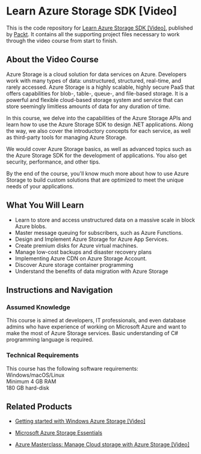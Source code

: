 # Learn Azure Storage SDK [Video]
This is the code repository for [Learn Azure Storage SDK [Video]](https://prod.packtpub.com/in/big-data-and-business-intelligence/learn-azure-storage-sdk-video), published by [Packt](https://www.packtpub.com/?utm_source=github). It contains all the supporting project files necessary to work through the video course from start to finish.

## About the Video Course
Azure Storage is a cloud solution for data services on Azure. Developers work with many types of data: unstructured, structured, real-time, and rarely accessed. Azure Storage is a highly scalable, highly secure PaaS that offers capabilities for blob-, table-, queue-, and file-based storage. It is a powerful and flexible cloud-based storage system and service that can store seemingly limitless amounts of data for any duration of time.

In this course, we delve into the capabilities of the Azure Storage APIs and learn how to use the Azure Storage SDK to design .NET applications. Along the way, we also cover the introductory concepts for each service, as well as third-party tools for managing Azure Storage. 

We would cover Azure Storage basics, as well as advanced topics such as the Azure Storage SDK for the development of applications. You also get security, performance, and other tips. 

By the end of the course, you'll know much more about how to use Azure Storage to build custom solutions that are optimized to meet the unique needs of your applications.

<H2>What You Will Learn</H2>
<DIV class=book-info-will-learn-text>
<UL>
<LI>Learn to store and access unstructured data on a massive scale in block Azure blobs.
<LI>Master message queuing for subscribers, such as Azure Functions.
<LI>Design and Implement Azure Storage for Azure App Services.
<LI>Create premium disks for Azure virtual machines.
<LI>Manage low-cost backups and disaster recovery plans
<LI>Implementing Azure CDN on Azure Storage Account.
<LI>Discover Azure storage container programming
<LI>Understand the benefits of data migration with Azure Storage</LI></UL></DIV>

## Instructions and Navigation
### Assumed Knowledge
This course is aimed at developers, IT professionals, and even database admins who have experience of working on Microsoft Azure and want to make the most of Azure Storage services. Basic understanding of C# programming language is required.	

### Technical Requirements
This course has the following software requirements:<br/>
Windows/macOS/Linux<br/>
Minimum 4 GB RAM<br/>
180 GB hard-disk<br/>


## Related Products
* [Getting started with Windows Azure Storage [Video]
](https://prod.packtpub.com/in/virtualization-and-cloud/getting-started-windows-azure-storage-video)

* [Microsoft Azure Storage Essentials](https://prod.packtpub.com/in/virtualization-and-cloud/microsoft-azure-storage-essentials)

* [Azure Masterclass: Manage Cloud storage with Azure Storage [Video]](https://prod.packtpub.com/in/web-development/azure-masterclass-manage-cloud-storage-azure-storage-video8)

